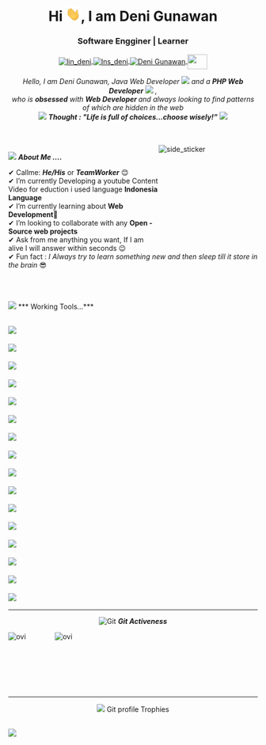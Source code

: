 <h1 align="center">Hi <img src="https://raw.githubusercontent.com/ABSphreak/ABSphreak/master/gifs/Hi.gif" width="30px">, I am Deni Gunawan </h1>
<h3 align="center"> Software Engginer | Learner </h3>


<p align="center"> 
<a href="https://www.linkedin.com/in/deni-gunawan-93b5b412a/" target="blank"><img align="center" src="https://image.flaticon.com/icons/png/128/174/174857.png" alt="lin_deni" height="30" width="40" /> </a>  
<a href="https://www.instagram.com/dengunnnnn/" target="blank"><img align="center" src="https://image.flaticon.com/icons/png/128/174/174855.png" alt="Ins_deni" height="30" width="40" /> </a>
<a href="https://www.facebook.com/dengunn/" target="blank"><img align="center" src="https://www.svgrepo.com/show/299425/facebook.svg" alt="Deni Gunawan" height="30" width="40" /> </a>
 <a href = "mailto: denigunawan775@gmail.com"><img align="center" src="https://seeklogo.com/images/G/gmail-new-2020-logo-32DBE11BB4-seeklogo.com.png" height="30" width="40" /></a></p>




<p align="center">
  <em>
    Hello, I am Deni Gunawan, Java Web Developer  <img src="https://github.com/TheDudeThatCode/TheDudeThatCode/blob/master/Assets/Developer.gif" width="30px"> and a <b>PHP Web Developer</b>&nbsp;<img src="https://github.com/TheDudeThatCode/TheDudeThatCode/blob/master/Assets/Designer.gif" width="36px">&nbsp,<br>who is <b>obsessed</b>
    with <b>Web Developer </b> and always looking to find patterns of which are hidden in the web 
  </em> 
  <br>
  <img src="https://media.giphy.com/media/gH3LO09IOiZIqePwv9/giphy.gif" width="50" /> <b><i align="center">Thought : "Life is full of choices…choose wisely!”</i></b> <img src="https://media.giphy.com/media/qjqUcgIyRjsl2/giphy.gif" width="50" />
</p>
<br><br>
<img align="right" width=200px height=200px alt="side_sticker" src="https://media.giphy.com/media/TEnXkcsHrP4YedChhA/giphy.gif" />

<img src="https://media.giphy.com/media/iY8CRBdQXODJSCERIr/giphy.gif" width="30px">&nbsp;***About Me ....***

✔ Callme: ***He/His*** or ***TeamWorker*** 😊 <br>
✔ I’m currently Developing a youtube Content Video for eduction i used language **Indonesia Language**<br>
✔ I’m currently learning about **Web Development**🥰<br>
✔ I’m looking to collaborate with any **Open - Source web projects**<br>
✔ Ask from me anything you want, If I am alive I will answer within seconds 😉<br>
✔ Fun fact : *I Always try to learn something new and then sleep till it store in the brain* 😎<br><br><br><br>
 

<img src="https://media.giphy.com/media/iY8CRBdQXODJSCERIr/giphy.gif" width="30px">&nbsp;*** Working Tools...***
<p align="left">
  
  <code> <img height="60" src="https://www.vectorlogo.zone/logos/ubuntu/ubuntu-icon.svg"> </code>
  <code> <img height="60" src="https://www.vectorlogo.zone/logos/java/java-icon.svg"> </code>
  <code> <img height="60" src="https://www.vectorlogo.zone/logos/springio/springio-icon.svg"> </code>
  <code> <img height="60" src="https://www.vectorlogo.zone/logos/php/php-icon.svg"> </code>
    <code> <img height="60" src="https://www.vectorlogo.zone/logos/phpmyadmin/phpmyadmin-ar21.svg"> </code>
  <code> <img height="60" src="https://www.vectorlogo.zone/logos/mysql/mysql-icon.svg"> </code>
  <code> <img height="60" src="https://www.vectorlogo.zone/logos/postgresql/postgresql-icon.svg"> </code>
  <code> <img height="60" src="https://www.vectorlogo.zone/logos/getpostman/getpostman-icon.svg"> </code>
  <code> <img height="60" src="https://www.vectorlogo.zone/logos/git-scm/git-scm-icon.svg"> </code>
  <code> <img height="60" src="https://www.vectorlogo.zone/logos/gitlab/gitlab-icon.svg"> </code>
  <code> <img height="60" src="https://www.vectorlogo.zone/logos/docker/docker-icon.svg"> </code>
  <code> <img height="60" src="https://www.vectorlogo.zone/logos/phpmyadmin/phpmyadmin-ar21.svg"> </code>
  <code> <img height="60" src="https://www.vectorlogo.zone/logos/getbootstrap/getbootstrap-icon.svg"> </code>
  <code> <img height="60" src="https://www.vectorlogo.zone/logos/javascript/javascript-icon.svg"> </code>
  <code> <img height="60" src="https://www.vectorlogo.zone/logos/netlifyapp_watercss/netlifyapp_watercss-official.svg"> </code>
  <code> <img height="60" src="https://www.vectorlogo.zone/logos/w3_html5/w3_html5-icon.svg"> </code>


  <hr>
  <p align="center">
 <img src="https://media.giphy.com/media/W5eoZHPpUx9sapR0eu/giphy.gif" width="30px" alt="Git"/>&nbsp;<i><b>Git Activeness</b></i></p>
 
<p><img align="left" src="https://github-readme-stats.vercel.app/api/top-langs?username=artdengun&show_icons=true&locale=en&layout=compact&theme=chartreuse-dark" alt="ovi" /></p>
<p>&nbsp;<img align="right" src="https://github-readme-stats.vercel.app/api?username=artdengun&show_icons=true&locale=en&theme=chartreuse-dark" alt="ovi" width="410" /></p>
<br><br><br><br><br>

<hr>


<p align="center"><img src="https://media.giphy.com/media/QaMcXSekUWx7aogAUr/giphy.gif" width="30" />&nbsp;Git profile Trophies</p><br>
<img src="https://github-profile-trophy.vercel.app/?username=artdengun&theme=juicyfresh&no-bg=true" />

